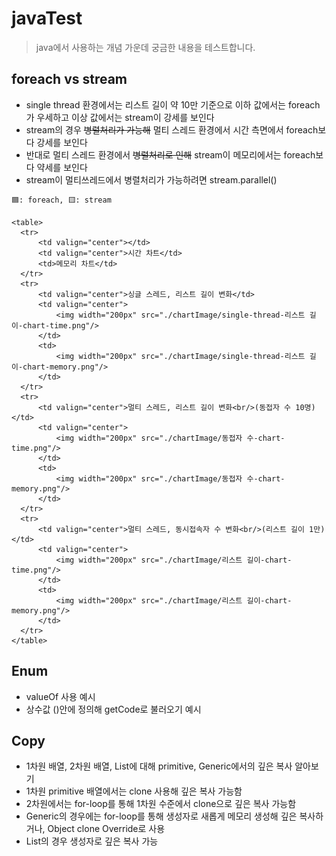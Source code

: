 # javaTest

> java에서 사용하는 개념 가운데 궁금한 내용을 테스트합니다.

## foreach vs stream
   - single thread 환경에서는 리스트 길이 약 10만 기준으로 이하 값에서는 foreach가 우세하고 이상 값에서는 stream이 강세를 보인다
   - stream의 경우 ~~병렬처리가 가능해~~ 멀티 스레드 환경에서 시간 측면에서 foreach보다 강세를 보인다
   - 반대로 멀티 스레드 환경에서 ~~병렬처리로 인해~~ stream이 메모리에서는 foreach보다 약세를 보인다
   - stream이 멀티쓰레드에서 병렬처리가 가능하려면 stream.parallel()
    
    🟦: foreach, 🟨: stream
    
    <table>
      <tr>
          <td valign="center"></td>
          <td valign="center">시간 차트</td>
          <td>메모리 차트</td>
      </tr>
      <tr>
          <td valign="center">싱글 스레드, 리스트 길이 변화</td>
          <td valign="center">
              <img width="200px" src="./chartImage/single-thread-리스트 길이-chart-time.png"/>
          </td>
          <td>
              <img width="200px" src="./chartImage/single-thread-리스트 길이-chart-memory.png"/>
          </td>
      </tr>
      <tr>
          <td valign="center">멀티 스레드, 리스트 길이 변화<br/>(동접자 수 10명)</td>
          <td valign="center">
              <img width="200px" src="./chartImage/동접자 수-chart-time.png"/>
          </td>
          <td>
              <img width="200px" src="./chartImage/동접자 수-chart-memory.png"/>
          </td>
      </tr>
      <tr>
          <td valign="center">멀티 스레드, 동시접속자 수 변화<br/>(리스트 길이 1만)</td>
          <td valign="center">
              <img width="200px" src="./chartImage/리스트 길이-chart-time.png"/>
          </td>
          <td>
              <img width="200px" src="./chartImage/리스트 길이-chart-memory.png"/>
          </td>
      </tr>
    </table>

## Enum
- valueOf 사용 예시
- 상수값 ()안에 정의해 getCode로 불러오기 예시

## Copy
- 1차원 배열, 2차원 배열, List에 대해 primitive, Generic에서의 깊은 복사 알아보기
- 1차원 primitive 배열에서는 clone 사용해 깊은 복사 가능함
- 2차원에서는 for-loop를 통해 1차원 수준에서 clone으로 깊은 복사 가능함
- Generic의 경우에는 for-loop를 통해 생성자로 새롭게 메모리 생성해 깊은 복사하거나, Object clone Override로 사용
- List의 경우 생성자로 깊은 복사 가능